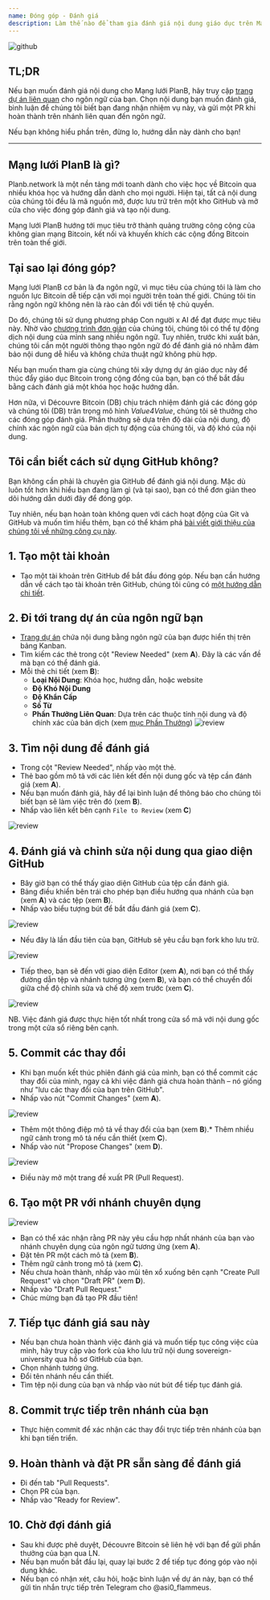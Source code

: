 ```yaml
---
name: Đóng góp - Đánh giá
description: Làm thế nào để tham gia đánh giá nội dung giáo dục trên Mạng lưới PlanB?
---
```

![github](assets/cover.webp)

## TL;DR
Nếu bạn muốn đánh giá nội dung cho Mạng lưới PlanB, hãy truy cập [trang dự án liên quan](https://github.com/PlanB-Network/bitcoin-educational-content/projects?query=is%3Aopen) cho ngôn ngữ của bạn. Chọn nội dung bạn muốn đánh giá, bình luận để chúng tôi biết bạn đang nhận nhiệm vụ này, và gửi một PR khi hoàn thành trên nhánh liên quan đến ngôn ngữ.

Nếu bạn không hiểu phần trên, đừng lo, hướng dẫn này dành cho bạn!

---

## Mạng lưới PlanB là gì?

Planb.network là một nền tảng mới toanh dành cho việc học về Bitcoin qua nhiều khóa học và hướng dẫn dành cho mọi người. Hiện tại, tất cả nội dung của chúng tôi đều là mã nguồn mở, được lưu trữ trên một kho GitHub và mở cửa cho việc đóng góp đánh giá và tạo nội dung.

Mạng lưới PlanB hướng tới mục tiêu trở thành quảng trường công cộng của không gian mạng Bitcoin, kết nối và khuyến khích các cộng đồng Bitcoin trên toàn thế giới.

## Tại sao lại đóng góp?

Mạng lưới PlanB cơ bản là đa ngôn ngữ, vì mục tiêu của chúng tôi là làm cho nguồn lực Bitcoin dễ tiếp cận với mọi người trên toàn thế giới. Chúng tôi tin rằng ngôn ngữ không nên là rào cản đối với tiền tệ chủ quyền.

Do đó, chúng tôi sử dụng phương pháp Con người x AI để đạt được mục tiêu này. Nhờ vào [chương trình đơn giản](https://github.com/Asi0Flammeus/LLM-Translator) của chúng tôi, chúng tôi có thể tự động dịch nội dung của mình sang nhiều ngôn ngữ. Tuy nhiên, trước khi xuất bản, chúng tôi cần một người thông thạo ngôn ngữ đó để đánh giá nó nhằm đảm bảo nội dung dễ hiểu và không chứa thuật ngữ không phù hợp.

Nếu bạn muốn tham gia cùng chúng tôi xây dựng dự án giáo dục này để thúc đẩy giáo dục Bitcoin trong cộng đồng của bạn, bạn có thể bắt đầu bằng cách đánh giá một khóa học hoặc hướng dẫn.

Hơn nữa, vì Découvre Bitcoin (DB) chịu trách nhiệm đánh giá các đóng góp và chúng tôi (DB) trân trọng mô hình *Value4Value*, chúng tôi sẽ thưởng cho các đóng góp đánh giá. Phần thưởng sẽ dựa trên độ dài của nội dung, độ chính xác ngôn ngữ của bản dịch tự động của chúng tôi, và độ khó của nội dung.

## Tôi cần biết cách sử dụng GitHub không?

Bạn không cần phải là chuyên gia GitHub để đánh giá nội dung.
Mặc dù luôn tốt hơn khi hiểu bạn đang làm gì (và tại sao), bạn có thể đơn giản theo dõi hướng dẫn dưới đây để đóng góp.

Tuy nhiên, nếu bạn hoàn toàn không quen với cách hoạt động của Git và GitHub và muốn tìm hiểu thêm, bạn có thể khám phá [bài viết giới thiệu của chúng tôi về những công cụ này](https://planb.network/tutorials/others/basics-of-github).

## 1. Tạo một tài khoản
* Tạo một tài khoản trên GitHub để bắt đầu đóng góp. Nếu bạn cần hướng dẫn về cách tạo tài khoản trên GitHub, chúng tôi cũng có [một hướng dẫn chi tiết](https://planb.network/tutorials/others/create-github-account).
## **2. Đi tới trang dự án của ngôn ngữ bạn**
* [Trang dự án](https://github.com/PlanB-Network/bitcoin-educational-content/projects?query=is%3Aopen) chứa nội dung bằng ngôn ngữ của bạn được hiển thị trên bảng Kanban.
* Tìm kiếm các thẻ trong cột "Review Needed" (xem **A**). Đây là các vấn đề mà bạn có thể đánh giá.
* Mỗi thẻ chi tiết (xem **B**):
	- **Loại Nội Dung**: Khóa học, hướng dẫn, hoặc website
	- **Độ Khó Nội Dung**
	- **Độ Khẩn Cấp**
	- **Số Từ**
	- **Phần Thưởng Liên Quan**: Dựa trên các thuộc tính nội dung và độ chính xác của bản dịch (xem [mục Phần Thưởng](https://github.com/PlanB-Network/bitcoin-educational-content?tab=readme-ov-file#sat-reward))
![review](assets/1.webp)
## **3. Tìm nội dung để đánh giá**
* Trong cột "Review Needed", nhấp vào một thẻ.
* Thẻ bao gồm mô tả với các liên kết đến nội dung gốc và tệp cần đánh giá (xem **A**).
* Nếu bạn muốn đánh giá, hãy để lại bình luận để thông báo cho chúng tôi biết bạn sẽ làm việc trên đó (xem **B**).
* Nhấp vào liên kết bên cạnh `File to Review` (xem **C**)

![review](assets/2.webp)

## **4. Đánh giá và chỉnh sửa nội dung qua giao diện GitHub**
* Bây giờ bạn có thể thấy giao diện GitHub của tệp cần đánh giá.
* Bảng điều khiển bên trái cho phép bạn điều hướng qua nhánh của bạn (xem **A**) và các tệp (xem **B**).
* Nhấp vào biểu tượng bút để bắt đầu đánh giá (xem **C**).

![review](assets/3.webp)

* Nếu đây là lần đầu tiên của bạn, GitHub sẽ yêu cầu bạn fork kho lưu trữ.

![review](assets/4.webp)

* Tiếp theo, bạn sẽ đến với giao diện Editor (xem **A**), nơi bạn có thể thấy đường dẫn tệp và nhánh tương ứng (xem **B**), và bạn có thể chuyển đổi giữa chế độ chỉnh sửa và chế độ xem trước (xem **C**).

![review](assets/5.webp)

NB. Việc đánh giá được thực hiện tốt nhất trong cửa sổ mã với nội dung gốc trong một cửa sổ riêng bên cạnh.

## **5. Commit các thay đổi**

* Khi bạn muốn kết thúc phiên đánh giá của mình, bạn có thể commit các thay đổi của mình, ngay cả khi việc đánh giá chưa hoàn thành – nó giống như "lưu các thay đổi của bạn trên GitHub".
* Nhấp vào nút "Commit Changes" (xem **A**).

![review](assets/6.webp)
* Thêm một thông điệp mô tả về thay đổi của bạn (xem **B**).* Thêm nhiều ngữ cảnh trong mô tả nếu cần thiết (xem **C**).
* Nhấp vào nút "Propose Changes" (xem **D**).

![review](assets/7.webp)

* Điều này mở một trang đề xuất PR (Pull Request).

## **6. Tạo một PR với nhánh chuyên dụng**
![review](assets/8.webp)

* Bạn có thể xác nhận rằng PR này yêu cầu hợp nhất nhánh của bạn vào nhánh chuyên dụng của ngôn ngữ tương ứng (xem **A**).
* Đặt tên PR một cách mô tả (xem **B**).
* Thêm ngữ cảnh trong mô tả (xem **C**).
* Nếu chưa hoàn thành, nhấp vào mũi tên xổ xuống bên cạnh "Create Pull Request" và chọn "Draft PR" (xem **D**).
* Nhấp vào "Draft Pull Request."
* Chúc mừng bạn đã tạo PR đầu tiên!

## **7. Tiếp tục đánh giá sau này**
* Nếu bạn chưa hoàn thành việc đánh giá và muốn tiếp tục công việc của mình, hãy truy cập vào fork của kho lưu trữ nội dung sovereign-university qua hồ sơ GitHub của bạn.
* Chọn nhánh tương ứng.
* Đổi tên nhánh nếu cần thiết.
* Tìm tệp nội dung của bạn và nhấp vào nút bút để tiếp tục đánh giá.

## **8. Commit trực tiếp trên nhánh của bạn**
* Thực hiện commit để xác nhận các thay đổi trực tiếp trên nhánh của bạn khi bạn tiến triển.

## **9. Hoàn thành và đặt PR sẵn sàng để đánh giá**
* Đi đến tab "Pull Requests".
* Chọn PR của bạn.
* Nhấp vào "Ready for Review".

## 10. Chờ đợi đánh giá
* Sau khi được phê duyệt, Découvre Bitcoin sẽ liên hệ với bạn để gửi phần thưởng của bạn qua LN.
* Nếu bạn muốn bắt đầu lại, quay lại bước 2 để tiếp tục đóng góp vào nội dung khác.
* Nếu bạn có nhận xét, câu hỏi, hoặc bình luận về dự án này, bạn có thể gửi tin nhắn trực tiếp trên Telegram cho @asi0_flammeus.
